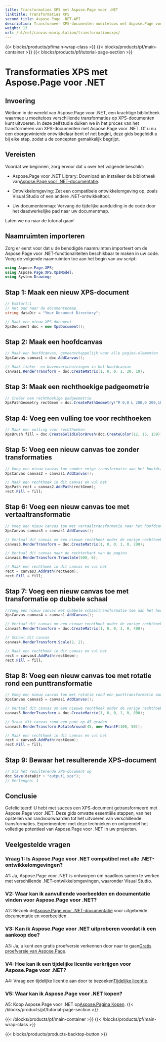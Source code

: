 ```yaml
---
title: Transformaties XPS met Aspose.Page voor .NET
linktitle: Transformaties XPS
second_title: Aspose.Page .NET-API
description: Transformeer XPS-documenten moeiteloos met Aspose.Page voor .NET. Volg onze stapsgewijze handleiding voor naadloze transformaties.
weight: 13
url: /nl/net/canvas-manipulation/transformationsxps/
---
```


{{< blocks/products/pf/main-wrap-class >}}
{{< blocks/products/pf/main-container >}}
{{< blocks/products/pf/tutorial-page-section >}}

# Transformaties XPS met Aspose.Page voor .NET

## Invoering

Welkom in de wereld van Aspose.Page voor .NET, een krachtige bibliotheek waarmee u moeiteloos verschillende transformaties op XPS-documenten kunt uitvoeren. In deze zelfstudie duiken we in het proces van het transformeren van XPS-documenten met Aspose.Page voor .NET. Of u nu een doorgewinterde ontwikkelaar bent of net begint, deze gids begeleidt u bij elke stap, zodat u de concepten gemakkelijk begrijpt.

## Vereisten

Voordat we beginnen, zorg ervoor dat u over het volgende beschikt:

-  Aspose.Page voor .NET Library: Download en installeer de bibliotheek van[Aspose.Page voor .NET-documentatie](https://reference.aspose.com/page/net/).

- Ontwikkelomgeving: Zet een compatibele ontwikkelomgeving op, zoals Visual Studio of een andere .NET-ontwikkeltool.

- Uw documentenmap: Vervang de tijdelijke aanduiding in de code door het daadwerkelijke pad naar uw documentmap.

Laten we nu naar de tutorial gaan!

## Naamruimten importeren

Zorg er eerst voor dat u de benodigde naamruimten importeert om de Aspose.Page voor .NET-functionaliteiten beschikbaar te maken in uw code. Voeg de volgende naamruimten toe aan het begin van uw script:

```csharp
using Aspose.Page.XPS;
using Aspose.Page.XPS.XpsModel;
using System.Drawing;
```

## Stap 1: Maak een nieuw XPS-document

```csharp
// ExStart:1
// Het pad naar de documentenmap.
string dataDir = "Your Document Directory";

// Maak een nieuw XPS-document
XpsDocument doc = new XpsDocument();
```

## Stap 2: Maak een hoofdcanvas

```csharp
// Maak een hoofdcanvas, gemeenschappelijk voor alle pagina-elementen
XpsCanvas canvas1 = doc.AddCanvas();

// Maak linker- en bovenverschuivingen in het hoofdcanvas
canvas1.RenderTransform = doc.CreateMatrix(1, 0, 0, 1, 20, 10);
```

## Stap 3: Maak een rechthoekige padgeometrie

```csharp
// Creëer een rechthoekige padgeometrie
XpsPathGeometry rectGeom = doc.CreatePathGeometry("M 0,0 L 200,0 200,100 0,100 Z");
```

## Stap 4: Voeg een vulling toe voor rechthoeken

```csharp
// Maak een vulling voor rechthoeken
XpsBrush fill = doc.CreateSolidColorBrush(doc.CreateColor(12, 15, 159));
```

## Stap 5: Voeg een nieuw canvas toe zonder transformaties

```csharp
// Voeg een nieuw canvas toe zonder enige transformatie aan het hoofdcanvas
XpsCanvas canvas2 = canvas1.AddCanvas();

// Maak een rechthoek in dit canvas en vul het
XpsPath rect = canvas2.AddPath(rectGeom);
rect.Fill = fill;
```

## Stap 6: Voeg een nieuw canvas toe met vertaaltransformatie

```csharp
// Voeg een nieuw canvas toe met vertaaltransformatie naar het hoofdcanvas
XpsCanvas canvas3 = canvas1.AddCanvas();

// Vertaal dit canvas om een nieuwe rechthoek onder de vorige rechthoek te plaatsen
canvas3.RenderTransform = doc.CreateMatrix(1, 0, 0, 1, 0, 200);

// Vertaal dit canvas naar de rechterkant van de pagina
canvas3.RenderTransform.Translate(500, 0);

// Maak een rechthoek in dit canvas en vul het
rect = canvas3.AddPath(rectGeom);
rect.Fill = fill;
```

## Stap 7: Voeg een nieuw canvas toe met transformatie op dubbele schaal

```csharp
//Voeg een nieuw canvas met dubbele schaaltransformatie toe aan het hoofdcanvas
XpsCanvas canvas4 = canvas1.AddCanvas();

// Vertaal dit canvas om een nieuwe rechthoek onder de vorige rechthoek te plaatsen
canvas4.RenderTransform = doc.CreateMatrix(1, 0, 0, 1, 0, 400);

// Schaal dit canvas
canvas4.RenderTransform.Scale(2, 2);

// Maak een rechthoek in dit canvas en vul het
rect = canvas4.AddPath(rectGeom);
rect.Fill = fill;
```

## Stap 8: Voeg een nieuw canvas toe met rotatie rond een punttransformatie

```csharp
// Voeg een nieuw canvas toe met rotatie rond een punttransformatie aan het hoofdcanvas
XpsCanvas canvas5 = canvas1.AddCanvas();

// Vertaal dit canvas om een nieuwe rechthoek onder de vorige rechthoek te plaatsen
canvas5.RenderTransform = doc.CreateMatrix(1, 0, 0, 1, 0, 800);

// Draai dit canvas rond een punt op 45 graden
canvas5.RenderTransform.RotateAround(45, new PointF(100, 50));

// Maak een rechthoek in dit canvas en vul het
rect = canvas5.AddPath(rectGeom);
rect.Fill = fill;
```

## Stap 9: Bewaar het resulterende XPS-document

```csharp
// Sla het resulterende XPS-document op
doc.Save(dataDir + "output1.xps");
// Verlengen: 1
```

## Conclusie

Gefeliciteerd! U hebt met succes een XPS-document getransformeerd met Aspose.Page voor .NET. Deze gids omvatte essentiële stappen, van het opstellen van randvoorwaarden tot het uitvoeren van verschillende transformaties. Experimenteer met deze technieken en ontgrendel het volledige potentieel van Aspose.Page voor .NET in uw projecten.

## Veelgestelde vragen

### Vraag 1: Is Aspose.Page voor .NET compatibel met alle .NET-ontwikkelomgevingen?

A1: Ja, Aspose.Page voor .NET is ontworpen om naadloos samen te werken met verschillende .NET-ontwikkelomgevingen, waaronder Visual Studio.

### V2: Waar kan ik aanvullende voorbeelden en documentatie vinden voor Aspose.Page voor .NET?

 A2: Bezoek de[Aspose.Page voor .NET-documentatie](https://reference.aspose.com/page/net/) voor uitgebreide documentatie en voorbeelden.

### V3: Kan ik Aspose.Page voor .NET uitproberen voordat ik een aankoop doe?

 A3: Ja, u kunt een gratis proefversie verkennen door naar te gaan[Gratis proefversie van Aspose.Page](https://releases.aspose.com/).

### V4: Hoe kan ik een tijdelijke licentie verkrijgen voor Aspose.Page voor .NET?

 A4: Vraag een tijdelijke licentie aan door te bezoeken[Tijdelijke licentie](https://purchase.aspose.com/temporary-license/).

### V5: Waar kan ik Aspose.Page voor .NET kopen?

 A5: Koop Aspose.Page voor .NET op[Aspose.Pagina Kopen](https://purchase.aspose.com/buy).
{{< /blocks/products/pf/tutorial-page-section >}}

{{< /blocks/products/pf/main-container >}}
{{< /blocks/products/pf/main-wrap-class >}}

{{< blocks/products/products-backtop-button >}}
